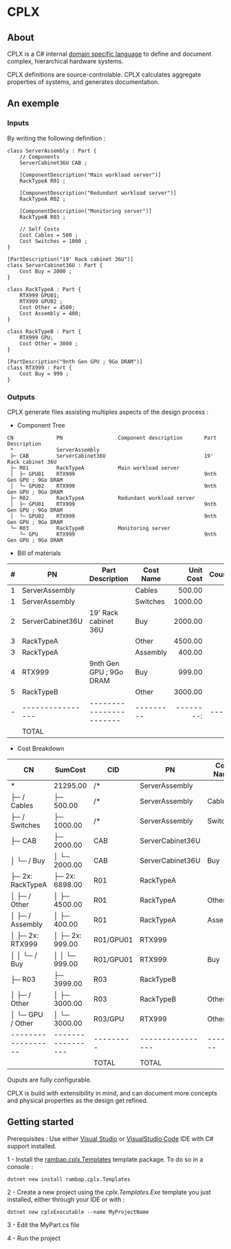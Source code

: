 # CPLX
## About
CPLX is a C# internal [domain specific language](https://en.wikipedia.org/wiki/Domain-specific_language) to define and document complex, hierarchical hardware systems.

CPLX definitions are source-controlable. CPLX calculates aggregate properties of systems, and generates documentation.

## An exemple
### Inputs
By writing the following definition :
``` Csharp
class ServerAssembly : Part {
    // Components
    ServerCabinet36U CAB ;

    [ComponentDescription("Main workload server")]
    RackTypeA R01 ;

    [ComponentDescription("Redundant workload server")]
    RackTypeA R02 ;

    [ComponentDescription("Monitoring server")]
    RackTypeB R03 ;

    // Self Costs
    Cost Cables = 500 ;
    Cost Switches = 1000 ;
}

[PartDescription("19' Rack cabinet 36U")]
class ServerCabinet36U : Part {
    Cost Buy = 2000 ;
}

class RackTypeA : Part {
    RTX999 GPU01;
    RTX999 GPU02 ;
    Cost Other = 4500;
    Cost Assembly = 400;
}

class RackTypeB : Part {
    RTX999 GPU;
    Cost Other = 3000 ;
}

[PartDescription("9nth Gen GPU ; 9Go DRAM")]
class RTX999 : Part {
    Cost Buy = 999 ;
}
```


### Outputs
CPLX generate files assisting multiples aspects of the design process :

- Component Tree

```
CN          	PN              	Component description    	Part Description       
 *          	ServerAssembly  	                         	                       
 ├─ CAB     	ServerCabinet36U	                         	19' Rack cabinet 36U   
 ├─ R01     	RackTypeA       	Main workload server     	                       
 │  ├─ GPU01	RTX999          	                         	9nth Gen GPU ; 9Go DRAM
 │  └─ GPU02	RTX999          	                         	9nth Gen GPU ; 9Go DRAM
 ├─ R02     	RackTypeA       	Redundant workload server	                       
 │  ├─ GPU01	RTX999          	                         	9nth Gen GPU ; 9Go DRAM
 │  └─ GPU02	RTX999          	                         	9nth Gen GPU ; 9Go DRAM
 └─ R03     	RackTypeB       	Monitoring server        	                       
    └─ GPU  	RTX999          	                         	9nth Gen GPU ; 9Go DRAM
```

- Bill of materials

|#|PN              |Part Description       |Cost Name|Unit Cost|Count|Total Cost|
|-|----------------|-----------------------|---------|--------:|----:|---------:|
|1|ServerAssembly  |                       |Cables   |   500.00|    1|    500.00|
|1|ServerAssembly  |                       |Switches |  1000.00|    1|   1000.00|
|2|ServerCabinet36U|19' Rack cabinet 36U   |Buy      |  2000.00|    1|   2000.00|
|3|RackTypeA       |                       |Other    |  4500.00|    2|   9000.00|
|3|RackTypeA       |                       |Assembly |   400.00|    2|    800.00|
|4|RTX999          |9nth Gen GPU ; 9Go DRAM|Buy      |   999.00|    5|   4995.00|
|5|RackTypeB       |                       |Other    |  3000.00|    1|   3000.00|
|-|----------------|-----------------------|---------|--------:|----:|---------:|
| |TOTAL           |                       |         |         |     |  21295.00|

- Cost Breakdown

|CN                |SumCost          |CID      |PN              |Cost Name|Unit Cost|Count|Total Cost|
|------------------|-----------------|---------|----------------|---------|--------:|----:|---------:|
| *                | 21295.00        |/*       |ServerAssembly  |         |         |     |          |
| ├─ / Cables      | ├─ 500.00       |/*       |ServerAssembly  |Cables   |   500.00|    1|    500.00|
| ├─ / Switches    | ├─ 1000.00      |/*       |ServerAssembly  |Switches |  1000.00|    1|   1000.00|
| ├─ CAB           | ├─ 2000.00      |CAB      |ServerCabinet36U|         |         |     |          |
| │  └─ / Buy      | │  └─ 2000.00   |CAB      |ServerCabinet36U|Buy      |  2000.00|    1|   2000.00|
| ├─ 2x: RackTypeA | ├─ 2x: 6898.00  |R01      |RackTypeA       |         |         |     |          |
| │  ├─ / Other    | │  ├─ 4500.00   |R01      |RackTypeA       |Other    |  4500.00|    2|   9000.00|
| │  ├─ / Assembly | │  ├─ 400.00    |R01      |RackTypeA       |Assembly |   400.00|    2|    800.00|
| │  ├─ 2x: RTX999 | │  ├─ 2x: 999.00|R01/GPU01|RTX999          |         |         |     |          |
| │  │  └─ / Buy   | │  │  └─ 999.00 |R01/GPU01|RTX999          |Buy      |   999.00|    4|   3996.00|
| ├─ R03           | ├─ 3999.00      |R03      |RackTypeB       |         |         |     |          |
| │  ├─ / Other    | │  ├─ 3000.00   |R03      |RackTypeB       |Other    |  3000.00|    1|   3000.00|
| │  └─ GPU / Other| │  └─ 3000.00   |R03/GPU  |RTX999          |Other    |  3000.00|    1|   3000.00|
|------------------|-----------------|---------|----------------|---------|--------:|----:|---------:|
|                  |                 |TOTAL    |TOTAL           |         |         |     |  21295.00|

Ouputs are fully configurable. 

CPLX is build with extensibility in mind, and can document more concepts and physical properties as the design get refined.

## Getting started
Prerequisites : Use either [Visual Studio](https://visualstudio.microsoft.com/) or [VisualStudio Code](https://code.visualstudio.com/) IDE with C# support installed. 

1 - Install the [rambap.cplx.Templates](https://www.nuget.org/packages/rambap.cplx.Templates/) template package. To do so in a console :
```
dotnet new install rambap.cplx.Templates
```
2 - Create a new project using the <i>cplx.Templates.Exe</i> template you just installed, either through your IDE or with :
```
dotnet new cplxExecutable --name MyProjectName
```
3 - Edit the MyPart.cs file

4 - Run the project